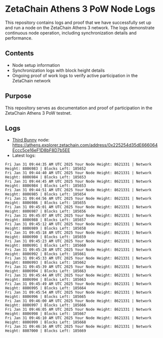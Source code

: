 # ZetaChain Athens 3 PoW Node Logs
This repository contains logs and proof that we have successfully set up and run a node on the ZetaChain Athens 3 network. The logs demonstrate continuous node operation, including synchronization details and performance.

## Contents
- Node setup information
- Synchronization logs with block height details
- Ongoing proof of work logs to verify active participation in the ZetaChain network

## Purpose
This repository serves as documentation and proof of participation in the ZetaChain Athens 3 PoW testnet.

## Logs

- [Third Bunny](https://thirdbunny.xyz/) node: https://athens.explorer.zetachain.com/address/0x225254d35dE666064Eccc5ce16eF1D8bF8D7b5EE
- Latest logs:
```
Fri Jan 31 09:44:35 AM UTC 2025 Your Node Height: 8621331 | Network Height: 8806983 | Blocks Left: 185652
Fri Jan 31 09:44:40 AM UTC 2025 Your Node Height: 8621331 | Network Height: 8806984 | Blocks Left: 185653
Fri Jan 31 09:44:45 AM UTC 2025 Your Node Height: 8621331 | Network Height: 8806984 | Blocks Left: 185653
Fri Jan 31 09:44:51 AM UTC 2025 Your Node Height: 8621331 | Network Height: 8806985 | Blocks Left: 185654
Fri Jan 31 09:44:56 AM UTC 2025 Your Node Height: 8621331 | Network Height: 8806986 | Blocks Left: 185655
Fri Jan 31 09:45:01 AM UTC 2025 Your Node Height: 8621331 | Network Height: 8806987 | Blocks Left: 185656
Fri Jan 31 09:45:07 AM UTC 2025 Your Node Height: 8621331 | Network Height: 8806988 | Blocks Left: 185657
Fri Jan 31 09:45:12 AM UTC 2025 Your Node Height: 8621331 | Network Height: 8806989 | Blocks Left: 185658
Fri Jan 31 09:45:18 AM UTC 2025 Your Node Height: 8621331 | Network Height: 8806990 | Blocks Left: 185659
Fri Jan 31 09:45:23 AM UTC 2025 Your Node Height: 8621331 | Network Height: 8806991 | Blocks Left: 185660
Fri Jan 31 09:45:28 AM UTC 2025 Your Node Height: 8621331 | Network Height: 8806992 | Blocks Left: 185661
Fri Jan 31 09:45:33 AM UTC 2025 Your Node Height: 8621331 | Network Height: 8806993 | Blocks Left: 185662
Fri Jan 31 09:45:39 AM UTC 2025 Your Node Height: 8621331 | Network Height: 8806994 | Blocks Left: 185663
Fri Jan 31 09:45:44 AM UTC 2025 Your Node Height: 8621331 | Network Height: 8806994 | Blocks Left: 185663
Fri Jan 31 09:45:49 AM UTC 2025 Your Node Height: 8621331 | Network Height: 8806995 | Blocks Left: 185664
Fri Jan 31 09:45:54 AM UTC 2025 Your Node Height: 8621331 | Network Height: 8806996 | Blocks Left: 185665
Fri Jan 31 09:46:00 AM UTC 2025 Your Node Height: 8621331 | Network Height: 8806997 | Blocks Left: 185666
Fri Jan 31 09:46:05 AM UTC 2025 Your Node Height: 8621331 | Network Height: 8806998 | Blocks Left: 185667
Fri Jan 31 09:46:10 AM UTC 2025 Your Node Height: 8621331 | Network Height: 8806999 | Blocks Left: 185668
Fri Jan 31 09:46:16 AM UTC 2025 Your Node Height: 8621331 | Network Height: 8807000 | Blocks Left: 185669
```
